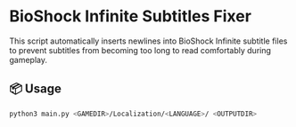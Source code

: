 # BioShock Infinite Subtitles Fixer

This script automatically inserts newlines into BioShock Infinite subtitle files to prevent subtitles from becoming too long to read comfortably during gameplay.

## 📦 Usage

```bash
python3 main.py <GAMEDIR>/Localization/<LANGUAGE>/ <OUTPUTDIR>
